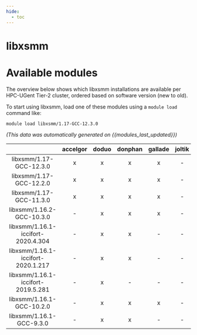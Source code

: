 ```yaml
---
hide:
  - toc
---
```


libxsmm
=======

# Available modules


The overview below shows which libxsmm installations are available per HPC-UGent Tier-2 cluster, ordered based on software version (new to old).

To start using libxsmm, load one of these modules using a `module load` command like:

```shell
module load libxsmm/1.17-GCC-12.3.0
```

*(This data was automatically generated on {{modules_last_updated}})*  

| |accelgor|doduo|donphan|gallade|joltik|shinx|skitty|
| :---: | :---: | :---: | :---: | :---: | :---: | :---: | :---: |
|libxsmm/1.17-GCC-12.3.0|x|x|x|x|-|x|x|
|libxsmm/1.17-GCC-12.2.0|x|x|x|x|-|-|-|
|libxsmm/1.17-GCC-11.3.0|x|x|x|x|-|-|-|
|libxsmm/1.16.2-GCC-10.3.0|-|x|x|x|-|-|-|
|libxsmm/1.16.1-iccifort-2020.4.304|-|x|x|-|-|-|-|
|libxsmm/1.16.1-iccifort-2020.1.217|-|x|x|-|-|-|-|
|libxsmm/1.16.1-iccifort-2019.5.281|-|x|-|-|-|-|-|
|libxsmm/1.16.1-GCC-10.2.0|-|x|x|x|-|-|-|
|libxsmm/1.16.1-GCC-9.3.0|-|x|x|-|-|-|-|
